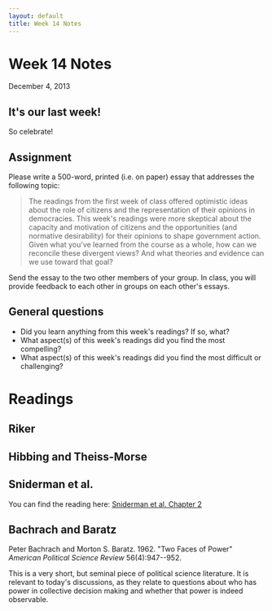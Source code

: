 ```yaml
---
layout: default
title: Week 14 Notes
---
```


# Week 14 Notes #
December 4, 2013

## It's our last week! ##

So celebrate!

## Assignment ##
Please write a 500-word, printed (i.e. on paper) essay that addresses the following topic:

>The readings from the first week of class offered optimistic ideas about the role of citizens and the representation of their opinions in democracies. This week's readings were more skeptical about the capacity and motivation of citizens and the opportunities (and normative desirability) for their opinions to shape government action. Given what you've learned from the course as a whole, how can we reconcile these divergent views? And what theories and evidence can we use toward that goal?

Send the essay to the two other members of your group. In class, you will provide feedback to each other in groups on each other's essays.

## General questions ##
* Did you learn anything from this week's readings? If so, what?
* What aspect(s) of this week's readings did you find the most compelling?
* What aspect(s) of this week's readings did you find the most difficult or challenging?


# Readings #

## Riker ##


## Hibbing and Theiss-Morse ##


## Sniderman et al. ##
You can find the reading here: [Sniderman et al. Chapter 2](../SnidermanCh2.pdf)


## Bachrach and Baratz ##
Peter Bachrach and Morton S. Baratz. 1962. "Two Faces of Power" *American Political Science Review* 56(4):947--952.

This is a very short, but seminal piece of political science literature. It is relevant to today's discussions, as they relate to questions about who has power in collective decision making and whether that power is indeed observable.
